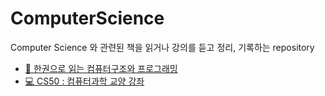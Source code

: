 # ComputerScience
Computer Science 와 관련된 책을 읽거나 강의를 듣고 정리, 기록하는 repository
- [📘 한권으로 읽는 컴퓨터구조와 프로그래밍]('./한권으로읽는_컴퓨터구조와_프로그래밍')
- [💻 CS50 : 컴퓨터과학 교양 강좌]('./CS50강의')


